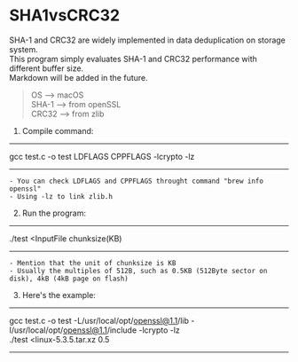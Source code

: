 # SHA1vsCRC32
SHA-1 and CRC32 are widely implemented in data deduplication on storage system.  
This program simply evaluates SHA-1 and CRC32 performance with different buffer size.  
Markdown will be added in the future.  

>OS --> macOS  
>SHA-1 --> from openSSL  
>CRC32 --> from zlib  

1. Compile command:  
***
gcc test.c -o test LDFLAGS CPPFLAGS -lcrypto -lz  
***
    - You can check LDFLAGS and CPPFLAGS throught command "brew info openssl"  
    - Using -lz to link zlib.h  

2. Run the program:  
***
./test <InputFile chunksize(KB)  
***
    - Mention that the unit of chunksize is KB  
    - Usually the multiples of 512B, such as 0.5KB (512Byte sector on disk), 4kB (4kB page on flash)  


3. Here's the example:  
***
gcc test.c -o test -L/usr/local/opt/openssl@1.1/lib -I/usr/local/opt/openssl@1.1/include -lcrypto -lz  
./test <linux-5.3.5.tar.xz 0.5
***
